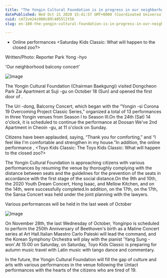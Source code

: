 ```yaml
---
title: "The Yongin Cultural Foundation is in progress in our neighborhood, balcony concert"
datePublished: Wed Oct 21 2020 15:41:57 GMT+0000 (Coordinated Universal Time)
cuid: cm72vm24z000c09l4055l2t56
slug: en-180-the-yongin-cultural-foundation-is-in-progress-in-our-neighborhood-balcony-concert

---
```



- Online performances <Saturday Kids Classic: What will happen to the closed zoo?>

Written/Photo: Reporter Park Yong -hyo

'Our neighborhood balcony concert'

![Image](https://cdn.hashnode.com/res/hashnode/image/upload/v1739423112348/40188d39-2039-454b-8071-335643dcdc0e.jpeg)

The Yongin Cultural Foundation (Chairman Baekgungi) visited Dongcheon Park Zai Apartment at Suji -gu on October 18 (Sun) and opened the first door of <Balcorny Concert III>.

The Uri -dong, Balcorny Concert, which began with the “Yongin -si Corona 19 Overcoming Project Classic Series,” organized a total of 13 performances in three Yongin venues from Season I to Season III.On the 24th (Sat) 14 o'clock, it is scheduled to continue the performance at Doosan We've 2nd Apartment in Cheoin -gu, at 11 o'clock on Sunday.

Citizens have been applauded, saying, “Thank you for comforting,” and “I feel like I'm comfortable and strengthen in my house.”In addition, the online performance <Kids Invito: The Four Seasons of Vivaldi>, <Toyo Kids Classic: The Toyo Kids Classic: What will happen to the closed zoo?>

The Yongin Cultural Foundation is approaching citizens with various performances by resuming the venue by thoroughly complying with the distance between seats and the guidelines for the prevention of the seats in accordance with the first stage of the social distance.On the 9th and 10th, the 2020 Youth Dream Concert, Hong Isaac, and Mellow Kitchen, and on the 14th, were successfully completed.In addition, on the 17th, on the 17th, the Sansa Concert was held under the joint planning with the lawyers.

Various performances will be held in the last week of October

![Image](https://cdn.hashnode.com/res/hashnode/image/upload/v1739423114628/8c47ac7f-e858-45ca-9fcb-2f294733a798.jpeg)

On November 28th, the last Wednesday of October, Yonginpo is scheduled to perform the 250th Anniversary of Beethoven's birth as a Matine Concert series at Art Hall.Italian Maestro Carlo Paleski will lead the command, and the Korean Symphony Orchestra will play with the pianist 'Yang Sung -won'.At 15:00 on Saturday, on Saturday, Toyo Kids Classic is preparing for autumn music travel with Latin music with tango dance and commentary.

In the future, the Yongin Cultural Foundation will fill the gap of culture and arts with various performances in the venue following the Untact performances with the hearts of the citizens who are tired of 19.